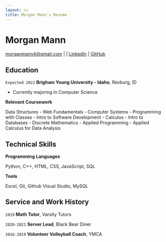 ```yaml
---
layout: cv
title: Morgan Mann's Resume
---
```

# Morgan Mann


<div id="webaddress">
<a href="morganmann4@gmail.com">morganmann4@gmail.com</a>
| <a href="https://byuidatascience.github.io/development.html"></a>
| <a href="https://www.linkedin.com/in/morgan-mann-86a09019b/">LinkedIn</a>
| <a href="https://github.com/morganmann4">GitHub</a>
</div>

<!-- https://www.monique.tech/the-art-of-markdown -->

## Education

`Expected 2022`
__Brigham Young University - Idaho__, Rexburg, ID

- Currently majoring in Computer Science



**Relevant Coursework**

Data Structures - Web Fundamentals - Computer Systems - Programming with Classes - Intro to Software Development - Calculus - Intro to Databases - Discrete Mathematics - Applied Programming - Applied Calculus for Data Analysis

## Technical Skills 

__Programming Languages__ 

Python, C++, HTML, CSS, JavaScript, SQL

__Tools__ 

Excel, Git, Github Visual Studio, MySQL



##  Service and Work History

`2019` **Math Tutor**, Varsity Tutors

`2020-2021` **Server Lead**, Black Bear Diner

`2016-2019` **Volunteer Volleyball Coach**,  YMCA











<!-- ### Footer

Last updated: May 2013 -->


